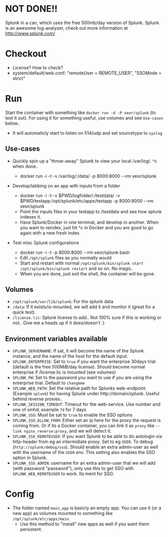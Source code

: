 # NOT DONE!! #

Splunk in a can, which uses the free 500mb/day version of Splunk.
Splunk is an awesome log-analyzer, check out more information at http://www.splunk.com/

# Checkout
* License? How to check?
* system/default/web.conf: "remoteUser = REMOTE_USER", "SSOMode = strict" 

# Run

Start the container with something like `docker run -d -P xeor/splunk` (to test it out). For using it for something useful, use volumes and see `Use-cases` below..

* It will automaticly start to listen on 514/udp and set sourcetype to `syslog`

## Use-cases

* Quickly spin up a "throw-away" Splunk to view your local /var/log/. ^c when done..
  * docker run -i -t -v /var/log/:/data/ -p 8000:8000 --rm xeor/splunk

* Develop/labbing on an app with inputs from a folder
  * docker run -i -t -v $PWD/logfolder/:/testdata/ -v $PWD/testapp:/opt/splunk/etc/apps/testapp -p 8000:8000 --rm xeor/splunk
  * Point the inputs files in your testapp to /testdata and see how splunk indexes it.
  * Have Splunk/Docker in one terminal, and develop in another. When you want to reindex, just hit ^c in Docker <UP><ENTER> and you are good to go again with a new fresh index.

* Test misc Splunk configurations
  * docker run -i -t -p 8000:8000 --rm xeor/splunk bash
  * Edit `/opt/splunk` files as you normally would
  * Start and restart with normal `/opt/splunk/bin/splunk start` `/opt/splunk/bin/splunk restart` and so on. No magic.
  * When you are done, just exit the shell, the container will be gone.


## Volumes
* `/opt/splunk/var/lib/splunk`: For the splunk data
* `/data`: If it exists/is-mounted, we will add it and monitor it (great for a quick test).
* `/license.lic`: Splunk license to add.. Not 100% sure if this is working or not.. Give me a heads up if it does/doesn't :)

## Environment variables available
* `SPLUNK_SERVERNAME`: If sat, it will become the name of the Splunk instance, and the name of the host for the default input.
* `SPLUNK_ENTERPRISE`: Set to `true` if you want the enterprise 30days trial (default is the free 500MiB/day license). Should become normal enterprise if /license.lic is mounted (see volumes)
* `SPLUNK_PW`: Set to the password you want to use if you are using the enterprise trial. Default to `changeme`
* `SPLUNK_WEB_PATH`: Set the relative path for Splunks web-endpoint. (Example `splunk`) for having Splunk under http://domain/splunk. Useful behind reverse proxies..
* `SPLUNK_SESSION_TIMEOUT`: Timeout for the web-service. Use number and one of smhd, example `7d` for 7 days
* `SPLUNK_SSO`: Must be sat to `true` to enable the SSO options
* `SPLUNK_SSO_ALLOW_FROM`: Either set an ip here for the proxy the request is coming from. Or if its a Docker container, you can link it as `proxy` like `--link nginx_reverse:proxy`, and we will detect it.
* `SPLUNK_SSO_REMOTEUSER`: If you want Splunk to be able to do autologin via http-header from eg an intermidiate proxy. Set to eg `USER`. To debug (`http://splunk/debug/sso`). Should enable an extra admin-user as well with the username of the `USER` env. This setting also enables the SSO option in Splunk.
* `SPLUNK_SSO_ADMIN`: username for an extra admin-user that we will add (with password "password"), only use this to get SSO with `SPLUNK_WEB_REMOTEUSER` to work. Its ment for SSO.

# Config
* The folder named `main_app` is basicly an empty app. You can use it (or a new app) as volumes mounted to something like `/opt/splunk/etc/apps/main`.
  * Use this method to "install" new apps as well if you want them persistent.
